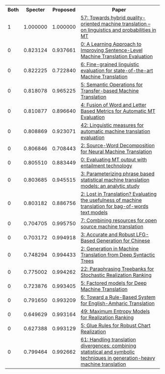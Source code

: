 <html><table><tr>
<th>Both</th>
<th>Specter</th>
<th>Proposed</th>
<th>Paper</th>
</tr>
<tr>
<td>1</td>
<td>1.000000</td>
<td>1.000000</td>
<td><a href="https://www.semanticscholar.org/paper/1eb7ae4f9700717ed5f1b9de2d85928125745d8b">57: Towards hybrid quality-oriented machine translation – on linguistics and probabilities in MT</a></td>
</tr>
<tr>
<td>0</td>
<td>0.823124</td>
<td>0.937661</td>
<td><a href="https://www.semanticscholar.org/paper/a8ef0f94ac4966427de10df50a5bd45d918b3f58">0: A Learning Approach to Improving Sentence-Level Machine Translation Evaluation</a></td>
</tr>
<tr>
<td>0</td>
<td>0.822225</td>
<td>0.722840</td>
<td><a href="https://www.semanticscholar.org/paper/6bb34e8092c88f3889d9df3b558dc0ca02fd3a22">6: Fine-grained linguistic evaluation for state-of-the-art Machine Translation</a></td>
</tr>
<tr>
<td>0</td>
<td>0.818078</td>
<td>0.965225</td>
<td><a href="https://www.semanticscholar.org/paper/fdbb0b1dfef544adfe251ec03dc06b82f6e86c09">5: Semantic Operations for Transfer-based Machine Translation</a></td>
</tr>
<tr>
<td>0</td>
<td>0.810877</td>
<td>0.896640</td>
<td><a href="https://www.semanticscholar.org/paper/7cd4378a2b3ffb1b35a455c500cc1f8c51ebf76b">4: Fusion of Word and Letter Based Metrics for Automatic MT Evaluation</a></td>
</tr>
<tr>
<td>0</td>
<td>0.808869</td>
<td>0.923071</td>
<td><a href="https://www.semanticscholar.org/paper/45755c29091e85d4b8d7ecb8d95add16ffa4b73a">42: Linguistic measures for automatic machine translation evaluation</a></td>
</tr>
<tr>
<td>0</td>
<td>0.806846</td>
<td>0.708443</td>
<td><a href="https://www.semanticscholar.org/paper/400fc542119c11a3764333d0ed7ea01cf006f342">2: Source-Word Decomposition for Neural Machine Translation</a></td>
</tr>
<tr>
<td>0</td>
<td>0.805510</td>
<td>0.883449</td>
<td><a href="https://www.semanticscholar.org/paper/61d81d024e22037463c80d986ff50a952bd535a8">0: Evaluating MT output with entailment technology</a></td>
</tr>
<tr>
<td>0</td>
<td>0.803685</td>
<td>0.945515</td>
<td><a href="https://www.semanticscholar.org/paper/d8226693902db3ab60a20c1e9ba83ba16cd12eac">3: Parameterizing phrase based statistical machine translation models: an analytic study</a></td>
</tr>
<tr>
<td>0</td>
<td>0.803182</td>
<td>0.886756</td>
<td><a href="https://www.semanticscholar.org/paper/94b1d972037b2457d25bcef86883b60e669707fc">2: Lost in Translation? Evaluating the usefulness of machine translation for bag-of-words text models</a></td>
</tr>
<tr>
<td>0</td>
<td>0.704705</td>
<td>0.995750</td>
<td><a href="https://www.semanticscholar.org/paper/863ba2a15360444f6a8b2b261e53d9d9988a3c3b">7: Combining resources for open source machine translation</a></td>
</tr>
<tr>
<td>0</td>
<td>0.703172</td>
<td>0.994918</td>
<td><a href="https://www.semanticscholar.org/paper/db3eb39f18ca3f804d69015a6735309918650531">3: Accurate and Robust LFG-Based Generation for Chinese</a></td>
</tr>
<tr>
<td>0</td>
<td>0.748294</td>
<td>0.994433</td>
<td><a href="https://www.semanticscholar.org/paper/9e4992d71b7dc7fec77b714ded4ed16032975ae6">2: Generation in Machine Translation from Deep Syntactic Trees</a></td>
</tr>
<tr>
<td>0</td>
<td>0.775002</td>
<td>0.994262</td>
<td><a href="https://www.semanticscholar.org/paper/b7fd47e8b7b55b8d2ea0c140cfb936271eb14972">22: Paraphrasing Treebanks for Stochastic Realization Ranking</a></td>
</tr>
<tr>
<td>0</td>
<td>0.723876</td>
<td>0.993405</td>
<td><a href="https://www.semanticscholar.org/paper/ad96de0e667573a80901e62c44072de20d1689cd">5: Factored models for Deep Machine Translation</a></td>
</tr>
<tr>
<td>0</td>
<td>0.791650</td>
<td>0.993209</td>
<td><a href="https://www.semanticscholar.org/paper/6ab9888d730e8e26caaf1a635ad15e89f57289a9">6: Toward a Rule-Based System for English-Amharic Translation</a></td>
</tr>
<tr>
<td>0</td>
<td>0.649629</td>
<td>0.993164</td>
<td><a href="https://www.semanticscholar.org/paper/49cd86c133e3541df08f40c0be901d6b168a7694">49: Maximum Entropy Models for Realization Ranking</a></td>
</tr>
<tr>
<td>0</td>
<td>0.627388</td>
<td>0.993129</td>
<td><a href="https://www.semanticscholar.org/paper/2f94f73bf78667833dbf1b8a2f8e71fd8a74d57e">5: Glue Rules for Robust Chart Realization</a></td>
</tr>
<tr>
<td>0</td>
<td>0.799464</td>
<td>0.992662</td>
<td><a href="https://www.semanticscholar.org/paper/c24507c2bd75cfc2abf7f83add5c0273ac0ec55a">61: Handling translation divergences: combining statistical and symbolic techniques in generation-heavy machine translation</a></td>
</tr>
</table></html>
